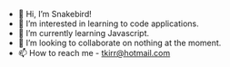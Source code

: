 - 👋 Hi, I’m Snakebird!
- 👀 I’m interested in learning to code applications.
- 🌱 I’m currently learning Javascript.
- 💞️ I’m looking to collaborate on nothing at the moment.
- 📫 How to reach me - tkirr@hotmail.com

<!---
SnakebirdDev/SnakebirdDev is a ✨ special ✨ repository because its `README.md` (this file) appears on your GitHub profile.
You can click the Preview link to take a look at your changes.
--->
